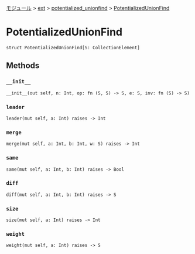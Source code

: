 [モジュール](../../index.md) > [ext](../index.md) > [potentialized_unionfind](./index.md) > [PotentializedUnionFind]()

# PotentializedUnionFind

```
struct PotentializedUnionFind[S: CollectionElement]
```

## Methods

### `__init__`

```
__init__(out self, n: Int, op: fn (S, S) -> S, e: S, inv: fn (S) -> S)
```

### `leader`

```
leader(mut self, a: Int) raises -> Int
```

### `merge`

```
merge(mut self, a: Int, b: Int, w: S) raises -> Int
```

### `same`

```
same(mut self, a: Int, b: Int) raises -> Bool
```

### `diff`

```
diff(mut self, a: Int, b: Int) raises -> S
```

### `size`

```
size(mut self, a: Int) raises -> Int
```

### `weight`

```
weight(mut self, a: Int) raises -> S
```
